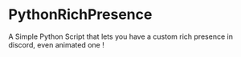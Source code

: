 # PythonRichPresence
A Simple Python Script that lets you have a custom rich presence in discord, even animated one !